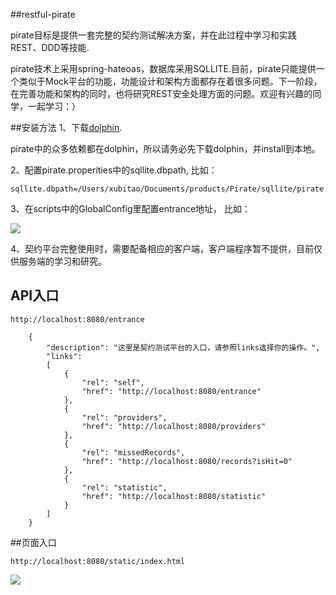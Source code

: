 ##restful-pirate

pirate目标是提供一套完整的契约测试解决方案，并在此过程中学习和实践REST、DDD等技能.

pirate技术上采用spring-hateoas，数据库采用SQLLITE.目前，pirate只能提供一个类似于Mock平台的功能，功能设计和架构方面都存在着很多问题。下一阶段，在完善功能和架构的同时，也将研究REST安全处理方面的问题。欢迎有兴趣的同学，一起学习：）


##安装方法
1、下载[dolphin](https://github.com/xubitao/dolphin).

   pirate中的众多依赖都在dolphin，所以请务必先下载dolphin，并install到本地。

2、配置pirate.properities中的sqllite.dbpath, 比如：
```
sqllite.dbpath=/Users/xubitao/Documents/products/Pirate/sqllite/pirate.db
```

3、在scripts中的GlobalConfig里配置entrance地址， 比如：

![](https://github.com/xubitao/readme/blob/master/src/main/java/cn/xubitao/readme/images/globalConfig_entrance.png?raw=true)  

4、契约平台完整使用时，需要配备相应的客户端，客户端程序暂不提供，目前仅供服务端的学习和研究。
## API入口
```
http://localhost:8080/entrance
```
```
    {
        "description": "这里是契约测试平台的入口，请参照links选择你的操作。",
        "links":
        [
            {
                "rel": "self",
                "href": "http://localhost:8080/entrance"
            },
            {
                "rel": "providers",
                "href": "http://localhost:8080/providers"
            },
            {
                "rel": "missedRecords",
                "href": "http://localhost:8080/records?isHit=0"
            },
            {
                "rel": "statistic",
                "href": "http://localhost:8080/statistic"
            }
        ]
    }
```

##页面入口
```
http://localhost:8080/static/index.html
```

![](https://github.com/xubitao/readme/blob/master/src/main/java/cn/xubitao/readme/images/index.png?raw=true)  
